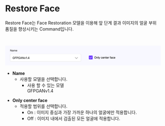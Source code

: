 # Restore Face

Restore Face는 Face Restoration 모델을 이용해 앞 단계 결과 이미지의 얼굴 부위 품질을 향상시키는 Command입니다.

<p><br></p>
<img width="600" src="/img/UI_RestoreFace.png?version=1&amp;modificationDate=1718981189516&amp;api=v2">

-   **Name**
    -   사용할 모델을 선택합니다.
        -   사용 할 수 있는 모델  
            GFPGANv1.4<p>
-   **Only center face**
    -   적용할 범위를 선택합니다.
        -   On : 이미지 중심과 가장 가까운 하나의 얼굴에만 적용합니다.
        -   Off : 이미지 내에서 검출된 모든 얼굴에 적용합니다.